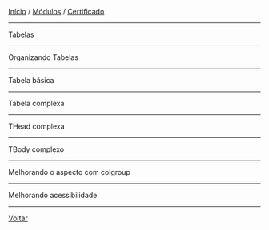 [Início](https://github.com/Thalyalm/rocketseat-trilha-fundamentar) /
[Módulos](https://github.com/Thalyalm/rocketseat-trilha-fundamentar/tree/main/modulos) /
[Certificado](https://github.com/Thalyalm/rocketseat-trilha-fundamentar/tree/main/certificado)

---

Tabelas

---

Organizando Tabelas

---

Tabela básica

---

Tabela complexa

---

THead complexa

---

TBody complexo

---

Melhorando o aspecto com colgroup

---

Melhorando acessibilidade

---

[Voltar](https://github.com/Thalyalm/rocketseat-trilha-fundamentar/tree/main/modulos/o-guia-estelar-de-html)